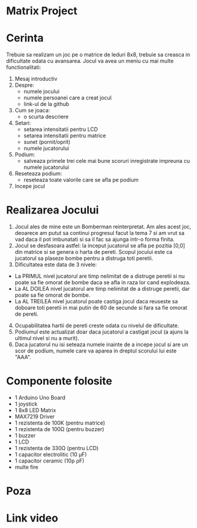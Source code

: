 # Matrix Project

# Cerinta

Trebuie sa realizam un joc pe o matrice de leduri 8x8, trebuie sa creasca in dificultate odata cu avansarea. Jocul va avea un meniu cu mai multe functionalitati:
  1. Mesaj introductiv
  2. Despre:
      - numele jocului
      - numele persoanei care a creat jocul
      - link-ul de la github
  3. Cum se joaca:
      - o scurta descriere
  4. Setari:
      - setarea intensitatii pentru LCD
      - setarea intensitatii pentru matrice
      - sunet (pornit/oprit)
      - numele jucatorului
  5. Podium:
      - salveaza primele trei cele mai bune scoruri inregistrate impreuna cu numele jucatorului
  6. Reseteaza podium:
      - reseteaza toate valorile care se afla pe podium
  7. Incepe jocul

# Realizarea Jocului

1. Jocul ales de mine este un Bomberman reinterpretat. Am ales acest joc, deoarece am putut sa continui progresul facut la tema 7 si am vrut sa vad daca il pot imbunatati si sa il fac sa ajunga intr-o forma finita.
2. Jocul se desfasoara astfel: la inceput jucatorul se afla pe pozitia [0,0] din matrice si se genera o harta de pereti. Scopul jocului este ca jucatorul sa plaseze bombe pentru a distruga toti peretii.
3. Dificultatea este data de 3 nivele:

  - La PRIMUL nivel jucatorul are timp nelimitat de a distruge peretii si nu poate sa fie omorat de bombe daca se afla in raza lor cand explodeaza.
  - La AL DOILEA nivel jucatorul are timp nelimitat de a distruge peretii, dar poate sa fie omorat de bombe.
  - La AL TREILEA nivel jucatorul poate castiga jocul daca reuseste sa doboare toti peretii in mai putin de 60 de secunde si fara sa fie omorat de pereti.

4. Ocupabilitatea hartii de pereti creste odata cu nivelul de dificultate.
5. Podiumul este actualizat doar daca jucatorul a castigat jocul (a ajuns la ultimul nivel si nu a murit).
6. Daca jucatorul nu isi seteaza numele inainte de a incepe jocul si are un scor de podium, numele care va aparea in dreptul scorului lui este "AAA".

# Componente folosite

- 1 Arduino Uno Board
- 1 joystick
- 1 8x8 LED Matrix
- MAX7219 Driver
- 1 rezistenta de 100K (pentru matrice)
- 1 rezistenta de 100Ω (pentru buzzer)
- 1 buzzer
- 1 LCD
- 1 rezistenta de 330Ω (pentru LCD)
- 1 capacitor electrolitic (10 µF)
- 1 capacitor ceramic (10p ρF)
- multe fire

# Poza

# Link video
  


